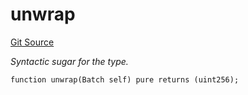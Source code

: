 # unwrap
[Git Source](https://github.com/lidofinance/community-staking-module/blob/efc92ba178845b0562e369d8d71b585ba381ab86/src/lib/QueueLib.sol)

*Syntactic sugar for the type.*


```solidity
function unwrap(Batch self) pure returns (uint256);
```

